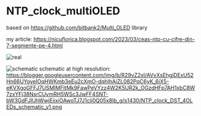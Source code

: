 # NTP_clock_multiOLED
based on https://github.com/bitbank2/Multi_OLED library

my article: https://nicuflorica.blogspot.com/2023/03/ceas-ntp-cu-cifre-din-7-segmente-pe-4.html

![real](https://blogger.googleusercontent.com/img/b/R29vZ2xl/AVvXsEg1x8QlpUhaWb48sLBVKH11dvz6f7AntkX_wWKVxWIN-G-LoDoxGGcHLLkeF8Q1qbBIUKmpIgww8WvezQkwRaxfy1RCsQKNh5A31wUMx5JJyyOcWf73YmSYGkYSkgY06uenYE359wC7ZPxEzwgQi3sLTKNR6BBlO4W_ObE2k-0ouCG8pgmIUB_vJj03VA/w150-h200/wemos_4oleduri_5.jpg)

![schematic](https://blogger.googleusercontent.com/img/b/R29vZ2xl/AVvXsEhgjDExU52Hn66UYoveIOqHWKmb3eEu2cXmO-dqhIhAiZL082PqC6yK_6iX5-eKVXgoGFFJ7USMIMFltMk9FawPeVYzz4W2K5UR2k_OGzdHFp7AH1xbC8W7zxYFj38NsrCUvmRH5WSc3JwFF4SNT-bW3GdFJIUhWwjEiixiOAwoTJ7J1cii0Q05x8Ib_g/w200-h119/NTP_clock_DST_4OLEDs_schematic_v1.png)
schematic at high resolution: https://blogger.googleusercontent.com/img/b/R29vZ2xl/AVvXsEhgjDExU52Hn66UYoveIOqHWKmb3eEu2cXmO-dqhIhAiZL082PqC6yK_6iX5-eKVXgoGFFJ7USMIMFltMk9FawPeVYzz4W2K5UR2k_OGzdHFp7AH1xbC8W7zxYFj38NsrCUvmRH5WSc3JwFF4SNT-bW3GdFJIUhWwjEiixiOAwoTJ7J1cii0Q05x8Ib_g/s1430/NTP_clock_DST_4OLEDs_schematic_v1.png
